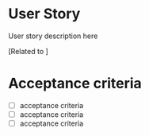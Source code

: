 # User Story

User story description here

[Related to <Functional Requirement>]

# Acceptance criteria

- [ ] acceptance criteria
- [ ] acceptance criteria
- [ ] acceptance criteria
